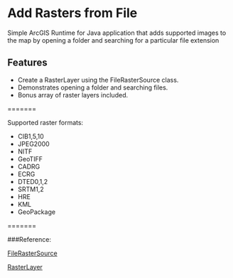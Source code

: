 Add Rasters from File
===================

Simple ArcGIS Runtime for Java application that adds supported images to the map by opening a folder and searching for a particular file extension

## Features

* Create a RasterLayer using the FileRasterSource class.
* Demonstrates opening a folder and searching files.
* Bonus array of raster layers included.

=======

Supported raster formats:
* CIB1,5,10
* JPEG2000
* NITF
* GeoTIFF
* CADRG
* ECRG
* DTED0,1,2
* SRTM1,2
* HRE
* KML
* GeoPackage

=======

###Reference:

[FileRasterSource](https://developers.arcgis.com/java/api-reference/com/esri/core/raster/FileRasterSource.html)

[RasterLayer](https://developers.arcgis.com/java/api-reference/com/esri/map/RasterLayer.html)

